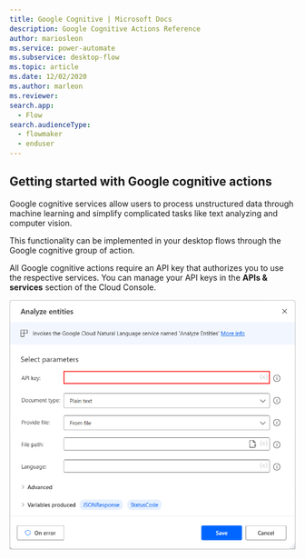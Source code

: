 ```yaml
---
title: Google Cognitive | Microsoft Docs
description: Google Cognitive Actions Reference
author: mariosleon
ms.service: power-automate
ms.subservice: desktop-flow
ms.topic: article
ms.date: 12/02/2020
ms.author: marleon
ms.reviewer:
search.app: 
  - Flow
search.audienceType: 
  - flowmaker
  - enduser
---
```


## Getting started with Google cognitive actions

Google cognitive services allow users to process unstructured data through machine learning and simplify complicated tasks like text analyzing and computer vision.

This functionality can be implemented in your desktop flows through the Google cognitive group of action. 

All Google cognitive actions require an API key that authorizes you to use the respective services. You can manage your API keys in the **APIs & services** section of the Cloud Console.

![Screenshot of the Analyze entities action.](media/google-cognitive/analyze-entities-action.png)